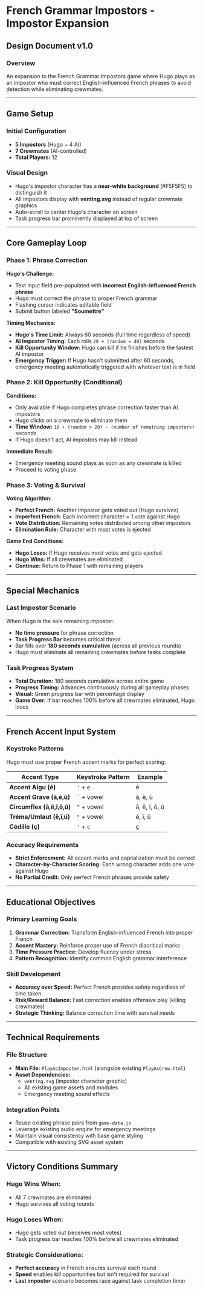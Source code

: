 # French Grammar Impostors - Impostor Expansion
## Design Document v1.0

### Overview
An expansion to the French Grammar Impostors game where Hugo plays as an impostor who must correct English-influenced French phrases to avoid detection while eliminating crewmates.

---

## Game Setup

### Initial Configuration
- **5 Impostors** (Hugo + 4 AI)
- **7 Crewmates** (AI-controlled)
- **Total Players:** 12

### Visual Design
- Hugo's impostor character has a **near-white background** (#F5F5F5) to distinguish it
- All impostors display with **venting.svg** instead of regular crewmate graphics
- Auto-scroll to center Hugo's character on screen
- Task progress bar prominently displayed at top of screen

---

## Core Gameplay Loop

### Phase 1: Phrase Correction
**Hugo's Challenge:**
- Text input field pre-populated with **incorrect English-influenced French phrase**
- Hugo must correct the phrase to proper French grammar
- Flashing cursor indicates editable field
- Submit button labeled **"Soumettre"**

**Timing Mechanics:**
- **Hugo's Time Limit:** Always 60 seconds (full time regardless of speed)
- **AI Impostor Timing:** Each rolls `20 + (random × 40)` seconds
- **Kill Opportunity Window:** Hugo can kill if he finishes before the fastest AI impostor
- **Emergency Trigger:** If Hugo hasn't submitted after 60 seconds, emergency meeting automatically triggered with whatever text is in field

### Phase 2: Kill Opportunity (Conditional)
**Conditions:**
- Only available if Hugo completes phrase correction faster than AI impostors
- Hugo clicks on a crewmate to eliminate them
- **Time Window:** `10 + (random × 20) - (number of remaining impostors)` seconds
- If Hugo doesn't act, AI impostors may kill instead

**Immediate Result:**
- Emergency meeting sound plays as soon as any crewmate is killed
- Proceed to voting phase

### Phase 3: Voting & Survival
**Voting Algorithm:**
- **Perfect French:** Another impostor gets voted out (Hugo survives)
- **Imperfect French:** Each incorrect character = 1 vote against Hugo
- **Vote Distribution:** Remaining votes distributed among other impostors
- **Elimination Rule:** Character with most votes is ejected

**Game End Conditions:**
- **Hugo Loses:** If Hugo receives most votes and gets ejected
- **Hugo Wins:** If all crewmates are eliminated
- **Continue:** Return to Phase 1 with remaining players

---

## Special Mechanics

### Last Impostor Scenario
When Hugo is the sole remaining impostor:
- **No time pressure** for phrase correction
- **Task Progress Bar** becomes critical threat
- Bar fills over **180 seconds cumulative** (across all previous rounds)
- Hugo must eliminate all remaining crewmates before tasks complete

### Task Progress System
- **Total Duration:** 180 seconds cumulative across entire game
- **Progress Timing:** Advances continuously during all gameplay phases
- **Visual:** Green progress bar with percentage display
- **Game Over:** If bar reaches 100% before all crewmates eliminated, Hugo loses

---

## French Accent Input System

### Keystroke Patterns
Hugo must use proper French accent marks for perfect scoring:

| Accent Type | Keystroke Pattern | Example |
|-------------|------------------|---------|
| **Accent Aigu (é)** | `'` + `e` | é |
| **Accent Grave (à,è,ù)** | `` ` `` + vowel | à, è, ù |
| **Circumflex (â,ê,î,ô,û)** | `^` + vowel | â, ê, î, ô, û |
| **Tréma/Umlaut (ë,ï,ü)** | `"` + vowel | ë, ï, ü |
| **Cédille (ç)** | `'` + `c` | ç |

### Accuracy Requirements
- **Strict Enforcement:** All accent marks and capitalization must be correct
- **Character-by-Character Scoring:** Each wrong character adds one vote against Hugo
- **No Partial Credit:** Only perfect French phrases provide safety

---

## Educational Objectives

### Primary Learning Goals
1. **Grammar Correction:** Transform English-influenced French into proper French
2. **Accent Mastery:** Reinforce proper use of French diacritical marks
3. **Time Pressure Practice:** Develop fluency under stress
4. **Pattern Recognition:** Identify common English grammar interference

### Skill Development
- **Accuracy over Speed:** Perfect French provides safety regardless of time taken
- **Risk/Reward Balance:** Fast correction enables offensive play (killing crewmates)
- **Strategic Thinking:** Balance correction time with survival needs

---

## Technical Requirements

### File Structure
- **Main File:** `PlayAsImposter.html` (alongside existing `PlayAsCrew.html`)
- **Asset Dependencies:** 
  - `venting.svg` (impostor character graphic)
  - All existing game assets and modules
  - Emergency meeting sound effects

### Integration Points
- Reuse existing phrase pairs from `game-data.js`
- Leverage existing audio engine for emergency meetings
- Maintain visual consistency with base game styling
- Compatible with existing SVG asset system

---

## Victory Conditions Summary

### Hugo Wins When:
- All 7 crewmates are eliminated
- Hugo survives all voting rounds

### Hugo Loses When:
- Hugo gets voted out (receives most votes)
- Task progress bar reaches 100% before all crewmates eliminated

### Strategic Considerations:
- **Perfect accuracy** in French ensures survival each round
- **Speed** enables kill opportunities but isn't required for survival
- **Last impostor** scenario becomes race against task completion timer